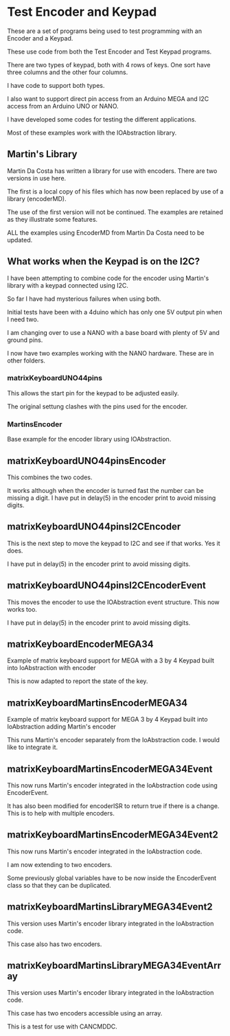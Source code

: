 # Test Encoder and Keypad

These are a set of programs being used to test programming with an Encoder and a Keypad.

These use code from both the Test Encoder and Test Keypad programs. 

There are two types of keypad, both with 4 rows of keys. One sort have three columns and the other four columns.

I have code to support both types.

I also want to support direct pin access from an Arduino MEGA and I2C access from an Arduino UNO or NANO.

I have developed some codes for testing the different applications.

Most of these examples work with the IOAbstraction library.

## Martin's Library

Martin Da Costa has written a library for use with encoders. There are two versions in use here. 

The first is a local copy of his files which has now been replaced by use of a library (encoderMD).

The use of the first version will not be continued. The examples are retained as they illustrate some features.

ALL the examples using EncoderMD from Martin Da Costa need to be updated.

## What works when the Keypad is on the I2C?

I have been attempting to combine code for the encoder using Martin's library with a keypad connected using I2C.

So far I have had mysterious failures when using both.

Initial tests have been with a 4duino which has only one 5V output pin when I need two.

I am changing over to use a NANO with a base board with plenty of 5V and ground pins.

I now have two examples working with the NANO hardware. These are in other folders.

### matrixKeyboardUNO44pins

This allows the start pin for the keypad to be adjusted easily. 

The original settung clashes with the pins used for the encoder.

### MartinsEncoder

Base example for the encoder library using IOAbstraction.

## matrixKeyboardUNO44pinsEncoder

This combines the two codes.

It works although when the encoder is turned fast the number can be missing a digit. I have put in delay(5) in the encoder print to avoid missing digits.

## matrixKeyboardUNO44pinsI2CEncoder

This is the next step to move the keypad to I2C and see if that works. Yes it does.

I have put in delay(5) in the encoder print to avoid missing digits.

## matrixKeyboardUNO44pinsI2CEncoderEvent

This moves the encoder to use the IOAbstraction event structure. This now works too.

I have put in delay(5) in the encoder print to avoid missing digits.

## matrixKeyboardEncoderMEGA34

Example of matrix keyboard support for MEGA with a 3 by 4 Keypad built into IoAbstraction with encoder

This is now adapted to report the state of the key.

## matrixKeyboardMartinsEncoderMEGA34

Example of matrix keyboard support for MEGA 3 by 4 Keypad built into IoAbstraction adding Martin's encoder

This runs Martin's encoder separately from the IoAbstraction code. I would like to integrate it.

## matrixKeyboardMartinsEncoderMEGA34Event

This now runs Martin's encoder integrated in the IoAbstraction code using EncoderEvent.

It has also been modified for encoderISR to return true if there is a change.
This is to help with multiple encoders.

## matrixKeyboardMartinsEncoderMEGA34Event2

This now runs Martin's encoder integrated in the IoAbstraction code.

I am now extending to two encoders.

Some previously global variables have to be now inside the EncoderEvent class so that they can be duplicated.

## matrixKeyboardMartinsLibraryMEGA34Event2

This version uses Martin's encoder library integrated in the IoAbstraction code.

This case also has two encoders.

## matrixKeyboardMartinsLibraryMEGA34EventArray

This version uses Martin's encoder library integrated in the IoAbstraction code.

This case has two encoders accessible using an array.

This is a test for use with CANCMDDC.


